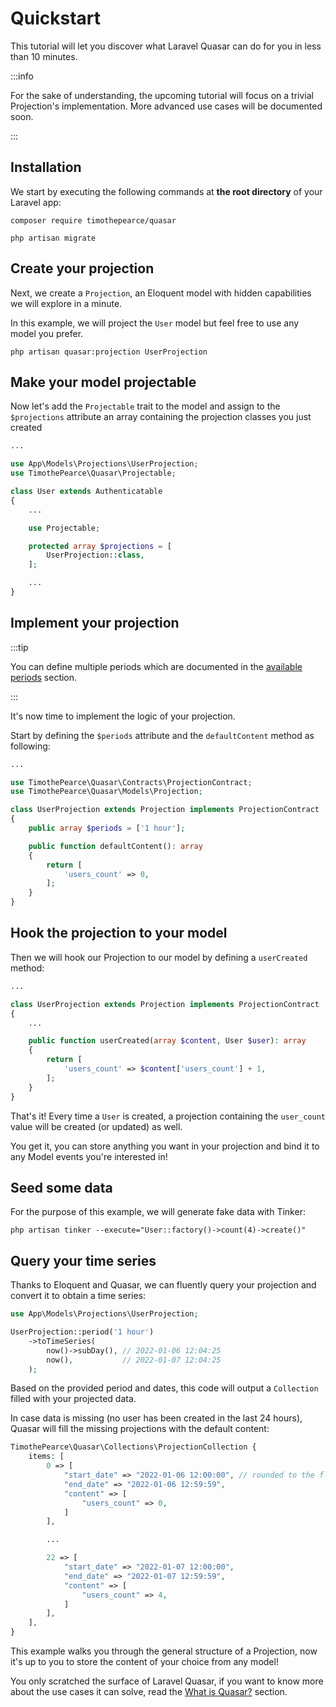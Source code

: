# Quickstart

This tutorial will let you discover what Laravel Quasar can do for you in less than 10 minutes.

:::info

For the sake of understanding, the upcoming tutorial will focus on a trivial Projection's implementation. More advanced use cases will be documented soon.

:::

## Installation

We start by executing the following commands at **the root directory** of your Laravel app:

```
composer require timothepearce/quasar

php artisan migrate
```

## Create your projection

Next, we create a `Projection`, an Eloquent model with hidden capabilities we will explore in a minute.

In this example, we will project the `User` model but feel free to use any model you prefer.

```shell
php artisan quasar:projection UserProjection
```

## Make your model projectable

Now let's add the `Projectable` trait to the model and assign to the `$projections` attribute an array containing the projection classes you just created

```php title="app/Models/User.php" {10,12,13,14}
...

use App\Models\Projections\UserProjection;
use TimothePearce\Quasar\Projectable;

class User extends Authenticatable
{
    ...

    use Projectable;

    protected array $projections = [
        UserProjection::class,
    ];

    ...
}
```

## Implement your projection

:::tip

You can define multiple periods which are documented in the [available periods](/getting-started/available-periods) section.

:::

It's now time to implement the logic of your projection.

Start by defining the `$periods` attribute and the `defaultContent` method as following:

```php title="app/Models/Projections/UserProjection.php" {8,10,11,12,13,14,15}
...

use TimothePearce\Quasar\Contracts\ProjectionContract;
use TimothePearce\Quasar\Models\Projection;

class UserProjection extends Projection implements ProjectionContract
{
    public array $periods = ['1 hour'];

    public function defaultContent(): array
    {
        return [
            'users_count' => 0,
        ];
    }
}
```

## Hook the projection to your model

Then we will hook our Projection to our model by defining a `userCreated` method:
```php title="app/Models/Projections/UserProjection.php" {7,8,9,10,11,12}
...

class UserProjection extends Projection implements ProjectionContract
{
    ...

    public function userCreated(array $content, User $user): array
    {
        return [
            'users_count' => $content['users_count'] + 1,
        ];
    }
}
```

That's it! Every time a `User` is created, a projection containing the `user_count` value will be created (or updated) as well.

You get it, you can store anything you want in your projection and bind it to any Model events you're interested in! 

## Seed some data

For the purpose of this example, we will generate fake data with Tinker:

```
php artisan tinker --execute="User::factory()->count(4)->create()"
```

## Query your time series

Thanks to Eloquent and Quasar, we can fluently query your projection and convert it to obtain a time series:

```php
use App\Models\Projections\UserProjection;

UserProjection::period('1 hour')
    ->toTimeSeries(
        now()->subDay(), // 2022-01-06 12:04:25
        now(),           // 2022-01-07 12:04:25
    );
```

Based on the provided period and dates, this code will output a `Collection` filled with your projected data.

In case data is missing (no user has been created in the last 24 hours), Quasar will fill the missing projections with the default content:

```php
TimothePearce\Quasar\Collections\ProjectionCollection {
    items: [
        0 => [
            "start_date" => "2022-01-06 12:00:00", // rounded to the floor given the '1 hour' period
            "end_date" => "2022-01-06 12:59:59",
            "content" => [
                "users_count" => 0,
            ]
        ],

        ...

        22 => [
            "start_date" => "2022-01-07 12:00:00",
            "end_date" => "2022-01-07 12:59:59",
            "content" => [
                "users_count" => 4,
            ]
        ],
    ],
}
```

This example walks you through the general structure of a Projection, now it's up to you to store the content of your choice from any model!

You only scratched the surface of Laravel Quasar, if you want to know more about the use cases it can solve, read the [What is Quasar?](/) section.